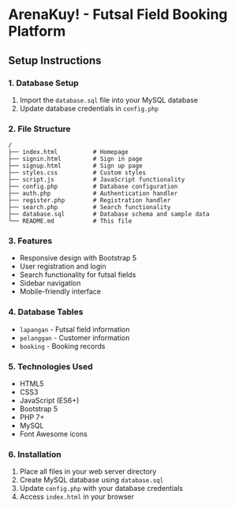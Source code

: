 
# ArenaKuy! - Futsal Field Booking Platform

## Setup Instructions

### 1. Database Setup
1. Import the `database.sql` file into your MySQL database
2. Update database credentials in `config.php`

### 2. File Structure
```
/
├── index.html          # Homepage
├── signin.html         # Sign in page
├── signup.html         # Sign up page
├── styles.css          # Custom styles
├── script.js           # JavaScript functionality
├── config.php          # Database configuration
├── auth.php            # Authentication handler
├── register.php        # Registration handler
├── search.php          # Search functionality
├── database.sql        # Database schema and sample data
└── README.md           # This file
```

### 3. Features
- Responsive design with Bootstrap 5
- User registration and login
- Search functionality for futsal fields
- Sidebar navigation
- Mobile-friendly interface

### 4. Database Tables
- `lapangan` - Futsal field information
- `pelanggan` - Customer information  
- `booking` - Booking records

### 5. Technologies Used
- HTML5
- CSS3
- JavaScript (ES6+)
- Bootstrap 5
- PHP 7+
- MySQL
- Font Awesome icons

### 6. Installation
1. Place all files in your web server directory
2. Create MySQL database using `database.sql`
3. Update `config.php` with your database credentials
4. Access `index.html` in your browser

